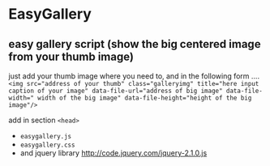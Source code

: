 EasyGallery
===========

easy gallery script (show the big centered image from your thumb image)
--
just add your thumb image where you need to, and in the following form ....
`<img src="address of your thumb" class="galleryimg" title="here input caption of your image" data-file-url="address of big image" data-file-width=" width of the big image" data-file-height="height of the big image"/>`

add  in section  `<head>`
- `easygallery.js`
- `easygallery.css`
- and jquery library http://code.jquery.com/jquery-2.1.0.js


